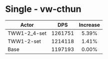 # Single - vw-cthun
| Actor | DPS | Increase |
|---|:---:|:---:|
|TWW1-2_4-set|1261751|5.39%|
|TWW1-2-set|1214118|1.41%|
|Base|1197193|0.00%|
